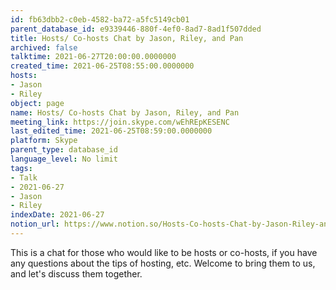 ```yaml
---
id: fb63dbb2-c0eb-4582-ba72-a5fc5149cb01
parent_database_id: e9339446-880f-4ef0-8ad7-8ad1f507dded
title: Hosts/ Co-hosts Chat by Jason, Riley, and Pan
archived: false
talktime: 2021-06-27T20:00:00.0000000
created_time: 2021-06-25T08:55:00.0000000
hosts:
- Jason
- Riley
object: page
name: Hosts/ Co-hosts Chat by Jason, Riley, and Pan
meeting_link: https://join.skype.com/wEhREpKESENC
last_edited_time: 2021-06-25T08:59:00.0000000
platform: Skype
parent_type: database_id
language_level: No limit
tags:
- Talk
- 2021-06-27
- Jason
- Riley
indexDate: 2021-06-27
notion_url: https://www.notion.so/Hosts-Co-hosts-Chat-by-Jason-Riley-and-Pan-fb63dbb2c0eb4582ba72a5fc5149cb01
---
```


This is a chat for those who would like to be hosts or co-hosts, if you have any questions about the tips of hosting, etc. Welcome to bring them to us, and let's discuss them together.

